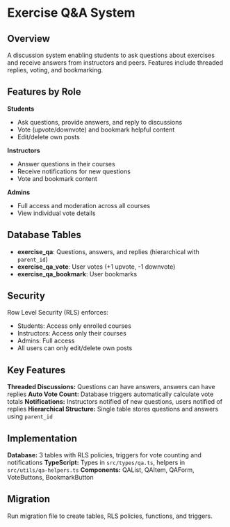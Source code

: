 
# Exercise Q&A System
## Overview


A discussion system enabling students to ask questions about exercises and receive answers from instructors and peers. Features include threaded replies, voting, and bookmarking.


## Features by Role


**Students**
- Ask questions, provide answers, and reply to discussions
- Vote (upvote/downvote) and bookmark helpful content
- Edit/delete own posts


**Instructors**
- Answer questions in their courses
- Receive notifications for new questions
- Vote and bookmark content


**Admins**
- Full access and moderation across all courses
- View individual vote details


## Database Tables


- **exercise_qa**: Questions, answers, and replies (hierarchical with `parent_id`)
- **exercise_qa_vote**: User votes (+1 upvote, -1 downvote)
- **exercise_qa_bookmark**: User bookmarks


## Security


Row Level Security (RLS) enforces:
- Students: Access only enrolled courses
- Instructors: Access only their courses
- Admins: Full access
- All users can only edit/delete own posts


## Key Features
**Threaded Discussions:** Questions can have answers, answers can have replies
**Auto Vote Count:** Database triggers automatically calculate vote totals
**Notifications:** Instructors notified of new questions, users notified of replies
**Hierarchical Structure:** Single table stores questions and answers using `parent_id`


## Implementation


**Database:** 3 tables with RLS policies, triggers for vote counting and notifications
**TypeScript:** Types in `src/types/qa.ts`, helpers in `src/utils/qa-helpers.ts`
**Components:** QAList, QAItem, QAForm, VoteButtons, BookmarkButton
## Migration
Run migration file to create tables, RLS policies, functions, and triggers.

